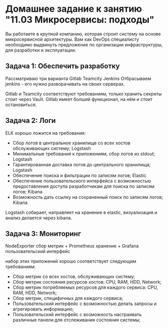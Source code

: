 # Домашнее задание к занятию "11.03 Микросервисы: подходы"

Вы работаете в крупной компанию, которая строит систему на основе микросервисной архитектуры.
Вам как DevOps специалисту необходимо выдвинуть предложение по организации инфраструктуры, для разработки и эксплуатации.


## Задача 1: Обеспечить разработку

Рассматриваю три варианта Gitlab Teamcity Jenkins
Отбрасываем jenkins - его нужно разворачивать на своих серверах.

Gitlab и Teamcity соответствуют требованиям, только хранить секреты стоит через Vault. Gitlab имеет болший функционал, на нём и стоит остановиться.

## Задача 2: Логи

ELK хорошо ложится на требования:

- Сбор логов в центральное хранилище со всех хостов обслуживающих систему; Logstash
- Минимальные требования к приложениям, сбор логов из stdout; Logstash
- Гарантированная доставка логов до центрального хранилища; Logstash
- Обеспечение поиска и фильтрации по записям логов; Elastic
- Обеспечение пользовательского интерфейса с возможностью предоставления доступа разработчикам для поиска по записям логов; Kibana
- Возможность дать ссылку на сохраненный поиск по записям логов; Kibana

Logstash собирает, направляет на хранение в elastic, визуализация и анализ делается через kibana.

## Задача 3: Мониторинг

NodeExporter сбор метрик + Prometheus хранение + Grafana пользовательский интерфейс

набор этих приложений хорошо соответствует следующим требованиям:

- Сбор метрик со всех хостов, обслуживающих систему;
- Сбор метрик состояния ресурсов хостов: CPU, RAM, HDD, Network;
- Сбор метрик потребляемых ресурсов для каждого сервиса: CPU, RAM, HDD, Network;
- Сбор метрик, специфичных для каждого сервиса;
- Пользовательский интерфейс с возможностью делать запросы и агрегировать информацию;
- Пользовательский интерфейс с возможность настраивать различные панели для отслеживания состояния системы;
